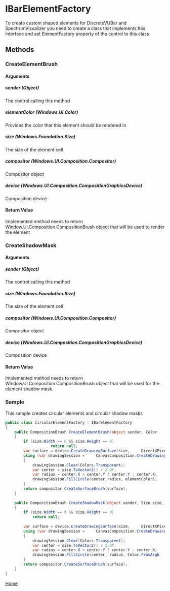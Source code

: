 # IBarElementFactory
To create custom shaped elements for DiscreteVUBar and SpectrumVisualizer you need to create a class that implements this interface and set ElementFactory property of the control to this class

## Methods
### CreateElementBrush
#### Arguments
##### sender (Object)
The control calling this method
##### elementColor (Windows.UI.Color)
Provides the color that this element should be rendered in
##### size (Windows.Foundation.Size)
The size of the element cell
##### compositor (Windows.UI.Composition.Compositor)
Compositor object
##### device (Windows.UI.Composition.CompositionGraphicsDevice)
Composition device
#### Return Value
Implemented method needs to return Window.UI.Composition.CompositionBrush object that will be used to render the element

### CreateShadowMask
#### Arguments
##### sender (Object)
The control calling this method
##### size (Windows.Foundation.Size)
The size of the element cell
##### compositor (Windows.UI.Composition.Compositor)
Compositor object
##### device (Windows.UI.Composition.CompositionGraphicsDevice)
Composition device
#### Return Value
Implemented method needs to return Window.UI.Composition.CompositionBrush object that will be used for the element shadow mask.

### Sample
This sample creates circular elements and circular shadow masks
```C#
public class CircularElementFactory : IBarElementFactory
{
    public CompositionBrush CreateElementBrush(object sender, Color     elementColor, Size size, Compositor compositor,     CompositionGraphicsDevice device)
    {
        if (size.Width == 0 && size.Height == 0)
                    return null;
        var surface = device.CreateDrawingSurface(size,     DirectXPixelFormat.B8G8R8A8UIntNormalized,  DirectXAlphaMode.Premultiplied);
        using (var drawingSession =     CanvasComposition.CreateDrawingSession(surface))
        {
            drawingSession.Clear(Colors.Transparent);
            var center = size.ToVector2() / 2.0f;
            var radius = center.X > center.Y ? center.Y : center.X;
            drawingSession.FillCircle(center,radius, elementColor);
        }
        return compositor.CreateSurfaceBrush(surface);
    }
    
    public CompositionBrush CreateShadowMask(object sender, Size size,  Compositor compositor, CompositionGraphicsDevice device)
    {
        if (size.Width == 0 && size.Height == 0)
            return null;
    
        var surface = device.CreateDrawingSurface(size,     DirectXPixelFormat.B8G8R8A8UIntNormalized,  DirectXAlphaMode.Premultiplied);
        using (var drawingSession =     CanvasComposition.CreateDrawingSession(surface))
        {
            drawingSession.Clear(Colors.Transparent);
            var center = size.ToVector2() / 2.0f;
            var radius = center.X > center.Y ? center.Y : center.X;
            drawingSession.FillCircle(center, radius, Color.FromArgb    (255,255,255,255));
        }
        return compositor.CreateSurfaceBrush(surface);
    }
}
```

[Home](AudioVisualizer.md)